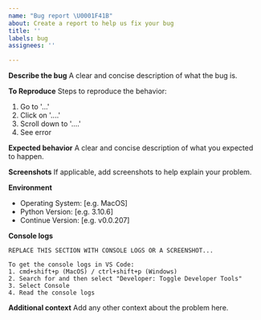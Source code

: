 ```yaml
---
name: "Bug report \U0001F41B"
about: Create a report to help us fix your bug
title: ''
labels: bug
assignees: ''

---
```


**Describe the bug**
A clear and concise description of what the bug is.

**To Reproduce**
Steps to reproduce the behavior:
1. Go to '...'
2. Click on '....'
3. Scroll down to '....'
4. See error

**Expected behavior**
A clear and concise description of what you expected to happen.

**Screenshots**
If applicable, add screenshots to help explain your problem.

**Environment**
- Operating System: [e.g. MacOS]
- Python Version: [e.g. 3.10.6]
- Continue Version: [e.g. v0.0.207]

**Console logs**
```
REPLACE THIS SECTION WITH CONSOLE LOGS OR A SCREENSHOT...

To get the console logs in VS Code:
1. cmd+shift+p (MacOS) / ctrl+shift+p (Windows)
2. Search for and then select "Developer: Toggle Developer Tools"
3. Select Console
4. Read the console logs
```

**Additional context**
Add any other context about the problem here.
